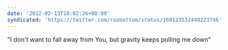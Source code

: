 ```yaml
---
date: '2012-02-13T18:02:26+00:00'
syndicated: 'https://twitter.com/roobottom/status/169123532440223746'
---
```

"I don't want to fall away from You, but gravity keeps pulling me down"
